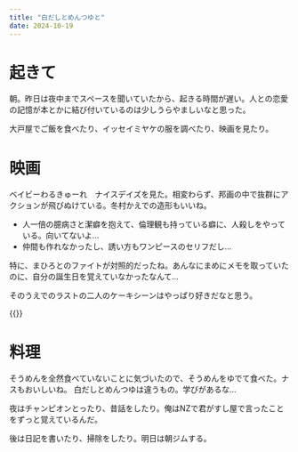 ```yaml
---
title: "白だしとめんつゆと"
date: 2024-10-19
---
```



# 起きて
朝。昨日は夜中までスペースを聞いていたから、起きる時間が遅い。人との恋愛の記憶が本とかに結び付いているのは少しうらやましいなと思った。

大戸屋でご飯を食べたり、イッセイミヤケの服を調べたり、映画を見たり。

# 映画
ベイビーわるきゅーれ　ナイスデイズを見た。相変わらず、邦画の中で抜群にアクションが飛びぬけている。冬村かえでの造形もいいね。
- 人一倍の臆病さと潔癖を抱えて、倫理観も持っている癖に、人殺しをやっている。向いてないよ...
- 仲間も作れなかったし、誘い方もワンピースのセリフだし...

特に、まひろとのファイトが対照的だったね。あんなにまめにメモを取っていたのに、自分の誕生日を覚えていなかったなんて...

そのうえでのラストの二人のケーキシーンはやっぱり好きだなと思う。

{{<youtube PyPLQ8Cvegc>}}

# 料理
そうめんを全然食べていないことに気づいたので、そうめんをゆでて食べた。ナスもおいしいね。
白だしとめんつゆは違うもの。学びがあるな...


夜はチャンピオンとったり、昔話をしたり。俺はNZで君がすし屋で言ったことをずっと覚えているんだ。

後は日記を書いたり、掃除をしたり。明日は朝ジムする。